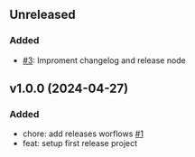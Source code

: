 ## Unreleased

### Added

* [#3](https://github.com/erickmaria/sunch/pull/3): Improment changelog and release node

## v1.0.0 (2024-04-27)

### Added

* chore: add releases worflows [#1](https://github.com/erickmaria/sunch/pull/1)
* feat: setup first release project 
